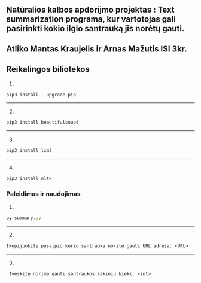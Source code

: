 ## Natūralios kalbos apdorijmo projektas : Text summarization programa, kur vartotojas gali pasirinkti kokio ilgio santrauką jis norėtų gauti.


 ## Atliko Mantas Kraujelis ir Arnas Mažutis ISI 3kr.

 ## Reikalingos biliotekos
 
1.
 ```javascript
 pip3 install --upgrade pip 
 ```
---------------------------------------------
2.
 ```javascript
 pip3 install beautifulsoup4
 ```
---------------------------------------------
3.
 ```javascript
 pip3 install lxml
 ```
 ---------------------------------------------
 4.
 ```javascript
 pip3 install nltk
 ```
 ### Paleidimas ir naudojimas
1.
  ```javascript
 py summary.py
 ```
  ---------------------------------------------
2.
 ```ps
 Ikopijuokite pusalpio kurio santrauka norite gauti URL adresa: <URL>
 ```
   ---------------------------------------------
3.
 ```ps
  Iveskite norima gauti santraukos sakiniu kieki: <int>
 ```
